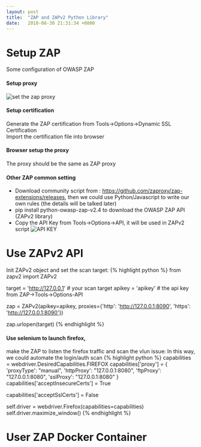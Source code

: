 ```yaml
---
layout: post
title:  "ZAP and ZAPv2 Python Library"
date:   2018-08-30 21:31:34 +0800
---
```

# Setup ZAP
Some configuration of OWASP ZAP

#### Setup proxy
![set the zap proxy]({{site.baseurl}}/assets/images/zap1.jpg)

#### Setup certification
Generate the ZAP certification from Tools->Options->Dynamic SSL Certification<br>
Import the certification file into browser

#### Browser setup the proxy
The proxy should be the same as ZAP proxy

#### Other ZAP common setting
* Download community script from : https://github.com/zaproxy/zap-extensions/releases, then we could use Python/Javascript to write our own rules (the details will be talked later)
* pip install python-owasp-zap-v2.4 to download the OWASP ZAP API (ZAPv2 library)
* Copy the API Key from Tools->Options->API, it will be used in ZAPv2 script
![API KEY]({{site.baseurl}}/assets/images/zap2.jpg) 

# Use ZAPv2 API
Init ZAPv2 object and set the scan target:
{% highlight python %}
from zapv2 import ZAPv2

target = 'http://127.0.0.1' # your scan target
apikey = 'apikey' # the api key from ZAP->Tools->Options-API 

zap = ZAPv2(apikey=apikey, proxies={'http': 'http://127.0.0.1:8090', 'https': 'http://127.0.0.1:8090'})

zap.urlopen(target)
{% endhighlight %}

#### Use selenium to launch firefox, 
make the ZAP to listen the firefox traffic and scan the vlun issue:
In this way, we could automate the login/auth scan
{% highlight python %}
capabilities = webdriver.DesiredCapabilities.FIREFOX
capabilities['proxy'] = {
    'proxyType': "manual",
    'httpProxy': "127.0.0.1:8080",
    'ftpProxy': "127.0.0.1:8080",
    'sslProxy': "127.0.0.1:8080"
    }
capabilities['acceptInsecureCerts'] = True

capabilities['acceptSslCerts'] = False

self.driver = webdriver.Firefox(capabilities=capabilities)
self.driver.maximize_window()
{% endhighlight %}

# User ZAP Docker Container
